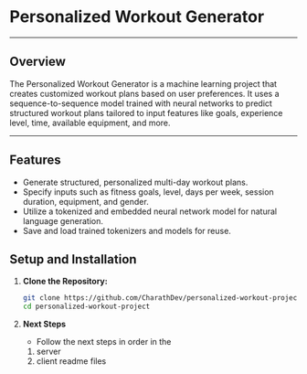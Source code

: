 # Personalized Workout Generator

---

## Overview

The Personalized Workout Generator is a machine learning project that creates customized workout plans based on user preferences. It uses a sequence-to-sequence model trained with neural networks to predict structured workout plans tailored to input features like goals, experience level, time, available equipment, and more.

---

## Features

- Generate structured, personalized multi-day workout plans.
- Specify inputs such as fitness goals, level, days per week, session duration, equipment, and gender.
- Utilize a tokenized and embedded neural network model for natural language generation.
- Save and load trained tokenizers and models for reuse.

## Setup and Installation

1. **Clone the Repository:**

   ```bash
   git clone https://github.com/CharathDev/personalized-workout-project.git
   cd personalized-workout-project
   ```

2. **Next Steps**
   - Follow the next steps in order in the
   1. server
   2. client
      readme files
